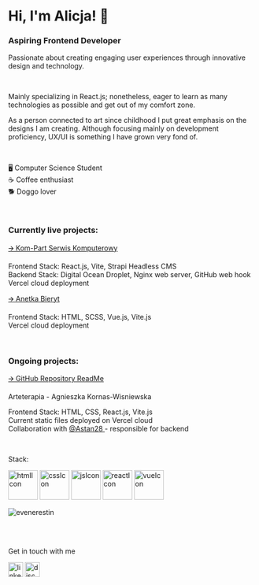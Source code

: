 <h1>Hi, I'm Alicja! 🦈</h1>
<h3>Aspiring Frontend Developer</h3>
<p>
  Passionate about creating engaging user experiences through innovative design and technology.
</p>
<br />
<p>
  Mainly specializing in React.js; nonetheless, eager to learn as many technologies as possible and get out of my comfort zone.
</p>
<p>
  As a person connected to art since childhood I put great emphasis on the designs I am creating. Although focusing mainly on development proficiency, UX/UI is something I have grown very fond of. 
</p>

<br />

<p>
  🖥️   Computer Science Student <br />
  ☕   Coffee enthusiast <br />
  🐕   Doggo lover <br />
</p>

<br />

<h3> Currently live projects: </h3>
<div>
  <a href="https://www.komputerowyserwis.com" >🡪   Kom-Part Serwis Komputerowy</a>
  <p>
  Frontend Stack: React.js, Vite, Strapi Headless CMS <br />
  Backend Stack: Digital Ocean Droplet, Nginx web server, GitHub web hook <br />
  Vercel cloud deployment
  </p>
</div>
<div>
  <a href="https://anetkabieryt.pl" >🡪   Anetka Bieryt</a>
  <p>
  Frontend Stack: HTML, SCSS, Vue.js, Vite.js <br />
  Vercel cloud deployment
  </p>
</div>

<br />

<h3> Ongoing projects: </h3>
<div>
<!--   <a href="" >🡪   Arteterapia - Agnieszka Kornas-Wisniewska</a> <br /> -->
  <a href="https://github.com/Evenerestin/Arteterapia-Client/blob/main/README.md" >🡪   GitHub Repository ReadMe</a>
  <p>   Arteterapia - Agnieszka Kornas-Wisniewska</p>
  <p>
  Frontend Stack: HTML, CSS, React.js, Vite.js <br />
  Current static files deployed on Vercel cloud
  <br />
  Collaboration with <a href="https://github.com/Astan28"> @Astan28 <a/> - responsible for backend
  </p>
</div>

<br />

<p>
<p align="left">Stack:</p>
<img src="https://github.com/user-attachments/assets/f94cc8c6-ef12-4b32-8759-e42e71cdc1cd" alt="htmlIcon" width="60" height="60" />
<img src="https://github.com/user-attachments/assets/e69de920-44f2-4921-a9d5-87b112659429" alt="cssIcon" width="60" height="60" />
<img src="https://github.com/user-attachments/assets/1b96b069-e5d3-4bdf-abaf-dd9dbd8430ed" alt="jsIcon" width="60" height="60" />
<img src="https://github.com/user-attachments/assets/dcd99818-d6bd-402d-871c-a48db16823f5" alt="reactIcon" width="60" height="60" />
<img src="https://github.com/user-attachments/assets/1feaffb9-b462-4d0b-a790-255d280935cf" alt="vueIcon" width="60" height="60" />
<!-- <img src="" alt="Icon" width="60" height="60" /> -->
</p>


<p><img align="center" src="https://github-readme-stats.vercel.app/api/top-langs?username=evenerestin&show_icons=true&locale=en&layout=compact" alt="evenerestin" /></p>

<br />
<br />


<p align="left center"> Get in touch with me </p>
<p align="left center">
<img src="https://github.com/user-attachments/assets/32b30aa1-0582-4711-8202-9c98b21f722e" alt="linkedin-fill" width="30" height="30" />
<img src="https://github.com/user-attachments/assets/27da14dd-adb2-4f42-aae8-d8751f8b83ea" alt="discord-fill" width="30" height="30" />
</p>


<!--
![html5-fill](https://github.com/user-attachments/assets/f94cc8c6-ef12-4b32-8759-e42e71cdc1cd)
![css3-fill](https://github.com/user-attachments/assets/e69de920-44f2-4921-a9d5-87b112659429)
![javascript-fill](https://github.com/user-attachments/assets/1b96b069-e5d3-4bdf-abaf-dd9dbd8430ed)
![reactjs-line](https://github.com/user-attachments/assets/dcd99818-d6bd-402d-871c-a48db16823f5)
![vuejs-fill](https://github.com/user-attachments/assets/1feaffb9-b462-4d0b-a790-255d280935cf)
![angularjs-fill](https://github.com/user-attachments/assets/1df47e1e-19a4-41a1-abee-1845d0be1685)
![svelte-fill](https://github.com/user-attachments/assets/a25d4d20-e41f-4d67-bab6-21c5ef4f64be)
![flutter-fill](https://github.com/user-attachments/assets/caec7476-a898-41ab-a4b7-983dbaa32939)
![nextjs-fill](https://github.com/user-attachments/assets/69ee41f3-0dcc-46ee-b508-edc19948acce)
![gatsby-fill](https://github.com/user-attachments/assets/274bd1da-76d6-491c-b84c-925147f973d7)
-->
